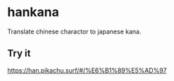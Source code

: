 # hankana

Translate chinese charactor to japanese kana.

## Try it

https://han.pikachu.surf/#/%E6%B1%89%E5%AD%97
